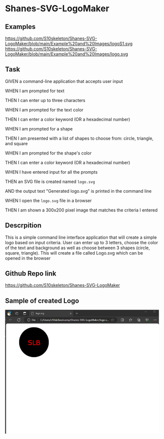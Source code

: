 # Shanes-SVG-LogoMaker

## Examples 

https://github.com/S10skeleton/Shanes-SVG-LogoMaker/blob/main/Example%20and%20Images/logoS1.svg
https://github.com/S10skeleton/Shanes-SVG-LogoMaker/blob/main/Example%20and%20Images/logo.svg

## Task 

GIVEN a command-line application that accepts user input

WHEN I am prompted for text

THEN I can enter up to three characters

WHEN I am prompted for the text color

THEN I can enter a color keyword (OR a hexadecimal number)

WHEN I am prompted for a shape

THEN I am presented with a list of shapes to choose from: circle, triangle, and square

WHEN I am prompted for the shape's color

THEN I can enter a color keyword (OR a hexadecimal number)

WHEN I have entered input for all the prompts

THEN an SVG file is created named `logo.svg`

AND the output text "Generated logo.svg" is printed in the command line

WHEN I open the `logo.svg` file in a browser

THEN I am shown a 300x200 pixel image that matches the criteria I entered

## Descrpition 

This is a simple command line interface application that will create a simple logo based 
on input criteria. User can enter up to 3 letters, choose the color of the text and 
background as well as choose between 3 shapes (circle, square, triangle). This will 
create a file called Logo.svg which can be opened in the browser

## Github Repo link

https://github.com/S10skeleton/Shanes-SVG-LogoMaker

## Sample of created Logo

![screenshot](./Example%20and%20Images/Screenshot.png)